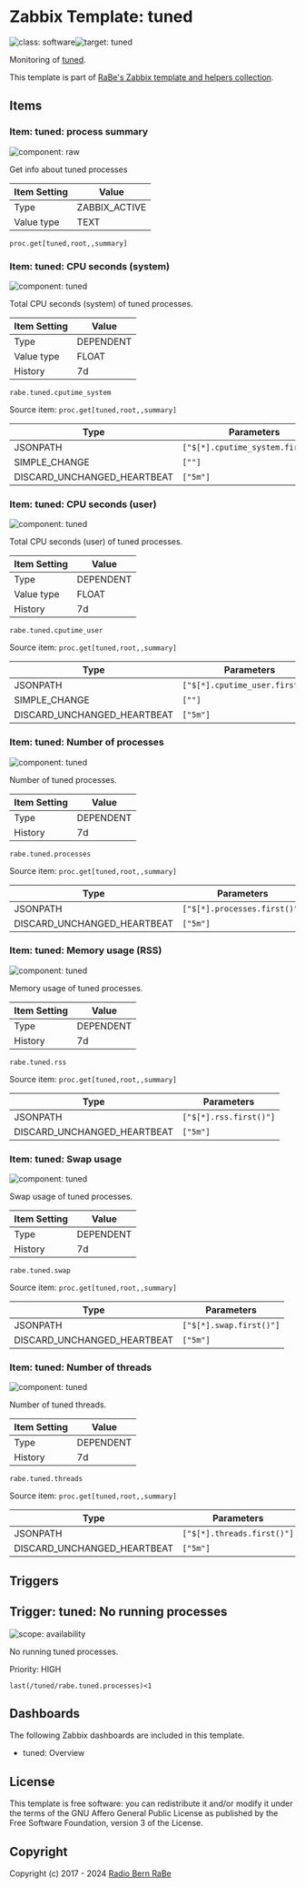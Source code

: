 # Zabbix Template: tuned

![class: software](https://img.shields.io/badge/class-software-00c9bf)![target: tuned](https://img.shields.io/badge/target-tuned-00c9bf)

Monitoring of [tuned](https://tuned-project.org/).

This template is part of [RaBe's Zabbix template and helpers
collection](https://github.com/radiorabe/rabe-zabbix).


## Items

### Item: tuned: process summary

![component: raw](https://img.shields.io/badge/component-raw-00c9bf)

Get info about tuned processes

| Item Setting | Value |
| ------------ | ----- |
| Type | ZABBIX_ACTIVE |
| Value type | TEXT |

```
proc.get[tuned,root,,summary]
```

### Item: tuned: CPU seconds (system)

![component: tuned](https://img.shields.io/badge/component-tuned-00c9bf)

Total CPU seconds (system) of tuned processes.

| Item Setting | Value |
| ------------ | ----- |
| Type | DEPENDENT |
| Value type | FLOAT |
| History | 7d |

```
rabe.tuned.cputime_system
```
Source item: `proc.get[tuned,root,,summary]`

| Type | Parameters |
| ---- | ---------- |
| JSONPATH | `["$[*].cputime_system.first()"]` |
| SIMPLE_CHANGE | `[""]` |
| DISCARD_UNCHANGED_HEARTBEAT | `["5m"]` |

### Item: tuned: CPU seconds (user)

![component: tuned](https://img.shields.io/badge/component-tuned-00c9bf)

Total CPU seconds (user) of tuned processes.

| Item Setting | Value |
| ------------ | ----- |
| Type | DEPENDENT |
| Value type | FLOAT |
| History | 7d |

```
rabe.tuned.cputime_user
```
Source item: `proc.get[tuned,root,,summary]`

| Type | Parameters |
| ---- | ---------- |
| JSONPATH | `["$[*].cputime_user.first()"]` |
| SIMPLE_CHANGE | `[""]` |
| DISCARD_UNCHANGED_HEARTBEAT | `["5m"]` |

### Item: tuned: Number of processes

![component: tuned](https://img.shields.io/badge/component-tuned-00c9bf)

Number of tuned processes.

| Item Setting | Value |
| ------------ | ----- |
| Type | DEPENDENT |
| History | 7d |

```
rabe.tuned.processes
```
Source item: `proc.get[tuned,root,,summary]`

| Type | Parameters |
| ---- | ---------- |
| JSONPATH | `["$[*].processes.first()"]` |
| DISCARD_UNCHANGED_HEARTBEAT | `["5m"]` |

### Item: tuned: Memory usage (RSS)

![component: tuned](https://img.shields.io/badge/component-tuned-00c9bf)

Memory usage of tuned processes.

| Item Setting | Value |
| ------------ | ----- |
| Type | DEPENDENT |
| History | 7d |

```
rabe.tuned.rss
```
Source item: `proc.get[tuned,root,,summary]`

| Type | Parameters |
| ---- | ---------- |
| JSONPATH | `["$[*].rss.first()"]` |
| DISCARD_UNCHANGED_HEARTBEAT | `["5m"]` |

### Item: tuned: Swap usage

![component: tuned](https://img.shields.io/badge/component-tuned-00c9bf)

Swap usage of tuned processes.

| Item Setting | Value |
| ------------ | ----- |
| Type | DEPENDENT |
| History | 7d |

```
rabe.tuned.swap
```
Source item: `proc.get[tuned,root,,summary]`

| Type | Parameters |
| ---- | ---------- |
| JSONPATH | `["$[*].swap.first()"]` |
| DISCARD_UNCHANGED_HEARTBEAT | `["5m"]` |

### Item: tuned: Number of threads

![component: tuned](https://img.shields.io/badge/component-tuned-00c9bf)

Number of tuned threads.

| Item Setting | Value |
| ------------ | ----- |
| Type | DEPENDENT |
| History | 7d |

```
rabe.tuned.threads
```
Source item: `proc.get[tuned,root,,summary]`

| Type | Parameters |
| ---- | ---------- |
| JSONPATH | `["$[*].threads.first()"]` |
| DISCARD_UNCHANGED_HEARTBEAT | `["5m"]` |

## Triggers

## Trigger: tuned: No running processes

![scope: availability](https://img.shields.io/badge/scope-availability-00c9bf)

No running tuned processes.

Priority: HIGH

```
last(/tuned/rabe.tuned.processes)<1
```

## Dashboards

The following Zabbix dashboards are included in this template.
* tuned: Overview

## License

This template is free software: you can redistribute it and/or modify it under
the terms of the GNU Affero General Public License as published by the Free
Software Foundation, version 3 of the License.

## Copyright

Copyright (c) 2017 - 2024 [Radio Bern RaBe](http://www.rabe.ch)
